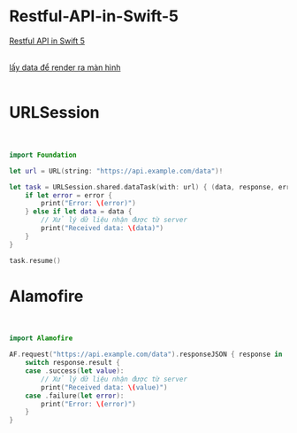 # Restful-API-in-Swift-5

[Restful API in Swift 5](https://chat.openai.com/c/c4746939-b698-482d-ab1e-16317c450559) <br><br>

[lấy data để render ra màn hình](https://chat.openai.com/c/b69e2793-f0b5-4651-9282-99dce909d4a6) <br><br>

# URLSession <br><br>
```swift
import Foundation

let url = URL(string: "https://api.example.com/data")!

let task = URLSession.shared.dataTask(with: url) { (data, response, error) in
    if let error = error {
        print("Error: \(error)")
    } else if let data = data {
        // Xử lý dữ liệu nhận được từ server
        print("Received data: \(data)")
    }
}

task.resume()
```
# Alamofire <br><br>
```swift
import Alamofire

AF.request("https://api.example.com/data").responseJSON { response in
    switch response.result {
    case .success(let value):
        // Xử lý dữ liệu nhận được từ server
        print("Received data: \(value)")
    case .failure(let error):
        print("Error: \(error)")
    }
}
```
